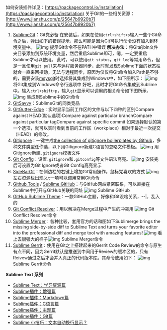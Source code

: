 如何安装插件详见：[https://packagecontrol.io/installation](https://packagecontrol.io/installation)
关于Git的一些相关资源：[http://www.jianshu.com/p/25647b9920b7](http://www.jianshu.com/p/25647b9920b7)

1. [SublimeGit](https://sublimegit.net/)：Git党必备
   在安装后，如果在使用`ctrl+shift+p`输入一些个Git命令之后，弹出如下的错误提示，那么可能是因为Git可执行命令没有加入到环境变量中。
   ![img](http://upload-images.jianshu.io/upload_images/26219-55386d951ee3c986.png?imageMogr2/auto-orient/strip%7CimageView2/2/w/1240/format/jpg)
   提示Git命令不在PATH中错误
   **解决办法**：将Git的bin文件夹目录添加到系统环境变量，然后重启Sublime即可，嗯，一定要重启Sublime才可以使用。
   此时，可以使用`git status`，`git log`等常用命令，但是一旦使用`git pull`来与远程服务器同步，此时就发现Sublime下面的状态栏就会一直来回摆动，无法与远程同步，原因为仅仅将Git命令加入Path是不够的，需要安装[msysgit](https://msysgit.github.io/)时选择将其集成到Windows中，如下图所示：
   ![img](http://upload-images.jianshu.io/upload_images/26219-98364825266f5a2a.png?imageMogr2/auto-orient/strip%7CimageView2/2/w/1240/format/jpg)
   将Git集成到Windows命令行选项中
   好吧，此时才将Git命令集成到Sublime中。输入`ctrl+shift+p`，输入`git`显示可以调用的相关命令如下图所示。
   ![img](http://upload-images.jianshu.io/upload_images/26219-c8190d2f1922cffe.png?imageMogr2/auto-orient/strip%7CimageView2/2/w/1240/format/jpg)
   集成到Sublime中的Git命令
2. [GitSavvy](https://github.com/divmain/GitSavvy)：SublimeGit的同类竞品
3. [GitGutter-Edge](https://github.com/jisaacks/GitGutter)：实时显示当前工作区的文件与以下四种的区别Compare against HEAD(默认选项)Compare against particular branchCompare against particular tagCompare against specific commit
   如果选择默认的第一个选项，就可以实时看到当前的工作区（workplace）相对于最近一次提交（HEAD）的修改。
4. [Gitignore](https://github.com/kevinxucs/Sublime-Gitignore)：一键生成[the collection of gitignore boilerplates by Github](https://github.com/github/gitignore)，多种文件类型任你选，以下用Gitignore新建C语言的忽略文件模板。
   ![img](http://upload-images.jianshu.io/upload_images/26219-b42245a99ff38d4a.gif?imageMogr2/auto-orient/strip%7CimageView2/2/w/1240/format/jpg)
   用Gitignore新建`.gitignore`模板文件
5. [Git Config](https://github.com/robballou/gitconfig-sublimetext)：设置`.gitignore`和`.gitconfig`等文件语法高亮。
   ![img](http://upload-images.jianshu.io/upload_images/26219-7ea3285de8eecac5.png?imageMogr2/auto-orient/strip%7CimageView2/2/w/1240/format/jpg)
   安装完后可设置为Git Ignore或者Git Config高亮显示
6. [SideBarGit](https://github.com/titoBouzout/SideBarGit)：在侧边栏的右键上增加Git常用操作，鼠标党喜欢的方式
   ![img](http://upload-images.jianshu.io/upload_images/26219-9722b02b165f2a46.png?imageMogr2/auto-orient/strip%7CimageView2/2/w/1240/format/jpg)
   左右资源栏出现`Git`一项可以调用常用Git命令
7. [Github Tools](https://github.com/temochka/sublime-text-2-github-tools) / [Sublime GitHub](https://github.com/bgreenlee/sublime-github)：与GitHub网站紧密联系，可以直接在Sublime中打开与GitHub关联的网址
   ![img](http://upload-images.jianshu.io/upload_images/26219-f96eedcb8cc6e6da.png?imageMogr2/auto-orient/strip%7CimageView2/2/w/1240/format/jpg)
   Sublime GitHub
8. [GitHub Sublime Theme](https://github.com/AlexanderEkdahl/github-sublime-theme)：一款GitHub主题，好像和Git没啥关系，--|，乱入的
9. [Git Conflict Resolver](https://github.com/Zeeker/sublime-GitConflictResolver)：用以解决在Merge过程中产生的冲突用
   ![img](http://upload-images.jianshu.io/upload_images/26219-d29143ab4a554a4d.png?imageMogr2/auto-orient/strip%7CimageView2/2/w/1240/format/jpg)
   Git Conflict Resolver命令
10. [Sublime Merger](http://www.sublimerge.com/)：各种比较，套用官方的话和图如下Sublimerge brings the missing side-by-side diff to Sublime Text and turns your favorite editor into the professional diff and merge tool with amazing features!
    ![img](http://upload-images.jianshu.io/upload_images/26219-697237d91992529b.png?imageMogr2/auto-orient/strip%7CimageView2/2/w/1240/format/jpg)
    看上去很强大的样子![img](http://upload-images.jianshu.io/upload_images/26219-66d87ff1b3c9d426.png?imageMogr2/auto-orient/strip%7CimageView2/2/w/1240/format/jpg)
    Sublime Merger命令
11. [Sublime Gerrit](https://github.com/borysf/SublimeGerrit)：使用在Git之上搭建起来的Gerrit Code Review的命令与原生有点不同，因为Gerrit默认是推送到中间用于Review的缓冲区的，只有Reivew通过之后才会并入真正的代码版本库。其命令使用如下：
    ![img](http://upload-images.jianshu.io/upload_images/26219-05a6fe8e90dbb6dc.png?imageMogr2/auto-orient/strip%7CimageView2/2/w/1240/format/jpg)
    Sublime Gerrit命令

**Sublime Text 系列**

- [Sublime Text：学习资源篇](http://www.jianshu.com/p/d1b9a64e2e37)
- [Sublime插件：增强篇](http://www.jianshu.com/p/5905f927d01b)
- [Sublime插件：Markdown篇](http://www.jianshu.com/p/aa30cc25c91b)
- [Sublime插件：C语言篇](http://www.jianshu.com/p/595975a2a5f3)
- [Sublime插件：主题篇](http://www.jianshu.com/p/13fedee165f1)
- [Sublime插件：Git篇](http://www.jianshu.com/p/3a8555c273d8)
- [Sublime 小技巧：文本自动换行显示？](http://www.jianshu.com/p/c75d21d2e967)
